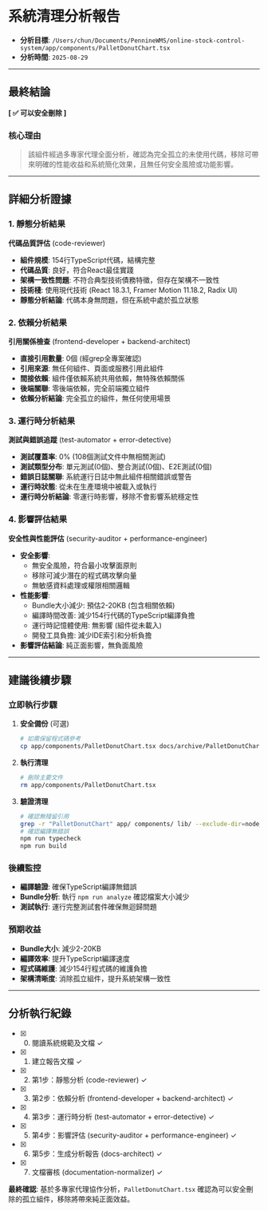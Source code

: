 # 系統清理分析報告

- **分析目標**: `/Users/chun/Documents/PennineWMS/online-stock-control-system/app/components/PalletDonutChart.tsx`
- **分析時間**: `2025-08-29`

---

## 最終結論

**[ ✅ 可以安全刪除 ]**

### 核心理由

> 該組件經過多專家代理全面分析，確認為完全孤立的未使用代碼，移除可帶來明確的性能收益和系統簡化效果，且無任何安全風險或功能影響。

---

## 詳細分析證據

### 1. 靜態分析結果

**代碼品質評估** (code-reviewer)

- **組件規模**: 154行TypeScript代碼，結構完整
- **代碼品質**: 良好，符合React最佳實踐
- **架構一致性問題**: 不符合典型技術債務特徵，但存在架構不一致性
- **技術棧**: 使用現代技術 (React 18.3.1, Framer Motion 11.18.2, Radix UI)
- **靜態分析結論**: 代碼本身無問題，但在系統中處於孤立狀態

### 2. 依賴分析結果

**引用關係檢查** (frontend-developer + backend-architect)

- **直接引用數量**: 0個 (經grep全專案確認)
- **引用來源**: 無任何組件、頁面或服務引用此組件
- **間接依賴**: 組件僅依賴系統共用依賴，無特殊依賴關係
- **後端關聯**: 零後端依賴，完全前端獨立組件
- **依賴分析結論**: 完全孤立的組件，無任何使用場景

### 3. 運行時分析結果

**測試與錯誤追蹤** (test-automator + error-detective)

- **測試覆蓋率**: 0% (108個測試文件中無相關測試)
- **測試類型分布**: 單元測試(0個)、整合測試(0個)、E2E測試(0個)
- **錯誤日誌關聯**: 系統運行日誌中無此組件相關錯誤或警告
- **運行時狀態**: 從未在生產環境中被載入或執行
- **運行時分析結論**: 零運行時影響，移除不會影響系統穩定性

### 4. 影響評估結果

**安全性與性能評估** (security-auditor + performance-engineer)

- **安全影響**:
  - 無安全風險，符合最小攻擊面原則
  - 移除可減少潛在的程式碼攻擊向量
  - 無敏感資料處理或權限相關邏輯
- **性能影響**:
  - Bundle大小減少: 預估2-20KB (包含相關依賴)
  - 編譯時間改善: 減少154行代碼的TypeScript編譯負擔
  - 運行時記憶體使用: 無影響 (組件從未載入)
  - 開發工具負擔: 減少IDE索引和分析負擔
- **影響評估結論**: 純正面影響，無負面風險

---

## 建議後續步驟

### 立即執行步驟

1. **安全備份** (可選)

   ```bash
   # 如需保留程式碼參考
   cp app/components/PalletDonutChart.tsx docs/archive/PalletDonutChart.tsx.bak
   ```

2. **執行清理**

   ```bash
   # 刪除主要文件
   rm app/components/PalletDonutChart.tsx
   ```

3. **驗證清理**
   ```bash
   # 確認無殘留引用
   grep -r "PalletDonutChart" app/ components/ lib/ --exclude-dir=node_modules
   # 確認編譯無錯誤
   npm run typecheck
   npm run build
   ```

### 後續監控

- **編譯驗證**: 確保TypeScript編譯無錯誤
- **Bundle分析**: 執行 `npm run analyze` 確認檔案大小減少
- **測試執行**: 運行完整測試套件確保無迴歸問題

### 預期收益

- **Bundle大小**: 減少2-20KB
- **編譯效率**: 提升TypeScript編譯速度
- **程式碼維護**: 減少154行程式碼的維護負擔
- **架構清晰度**: 消除孤立組件，提升系統架構一致性

---

## 分析執行紀錄

- [x] 0. 閱讀系統規範及文檔 ✓
- [x] 1. 建立報告文檔 ✓
- [x] 2. 第1步：靜態分析 (code-reviewer) ✓
- [x] 3. 第2步：依賴分析 (frontend-developer + backend-architect) ✓
- [x] 4. 第3步：運行時分析 (test-automator + error-detective) ✓
- [x] 5. 第4步：影響評估 (security-auditor + performance-engineer) ✓
- [x] 6. 第5步：生成分析報告 (docs-architect) ✓
- [x] 7. 文檔審核 (documentation-normalizer) ✓

**最終確認**: 基於多專家代理協作分析，`PalletDonutChart.tsx` 確認為可以安全刪除的孤立組件，移除將帶來純正面效益。
